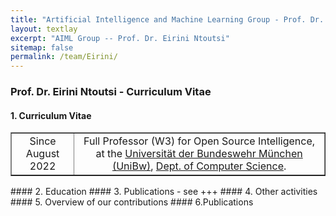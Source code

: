 ```yaml
---
title: "Artificial Intelligence and Machine Learning Group - Prof. Dr. Eirini Ntoutsi"
layout: textlay
excerpt: "AIML Group -- Prof. Dr. Eirini Ntoutsi"
sitemap: false
permalink: /team/Eirini/
---
```


### Prof. Dr. Eirini Ntoutsi - Curriculum Vitae
#### 1. Curriculum Vitae
<table style="border-collapse: collapse; width: 100%;" border="1">
<tbody>
<tr>
<td style="width: 20%; text-align: center;">Since August 2022</td>
<td style="width: 80%; text-align: center;">Full Professor (W3) for Open Source Intelligence, at the <a href="https://www.unibw.de/home-en/" target="_new">Universität der Bundeswehr München (UniBw)</a>, <a href="https://www.unibw.de/home-en/departments/department-of-computer-science" target="_new">Dept. of Computer Science</a>.</td>
</tr>
</tbody>
</table>
#### 2. Education
#### 3. Publications
- see +++
#### 4. Other activities
#### 5. Overview of our contributions
#### 6.Publications
